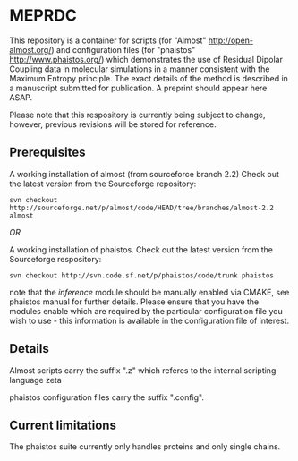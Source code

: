 # MEPRDC
This repository is a container for scripts (for "Almost" http://open-almost.org/) and configuration files (for "phaistos" http://www.phaistos.org/) which demonstrates the use of Residual Dipolar Coupling data in molecular simulations in a manner consistent with the Maximum Entropy principle. The exact details of the method is described in a manuscript submitted for publication. A preprint should appear here ASAP. 

Please note that this respository is currently being subject to change, however, previous revisions will be stored for reference.

## Prerequisites  
A working installation of almost (from sourceforce branch 2.2)
Check out the latest version from the Sourceforge repository:
```
svn checkout http://sourceforge.net/p/almost/code/HEAD/tree/branches/almost-2.2 almost
```

_OR_

A working installation of phaistos. Check out the latest version from the Sourceforge respository:
```
svn checkout http://svn.code.sf.net/p/phaistos/code/trunk phaistos
```
note that the _inference_ module should be manually enabled via CMAKE, see phaistos manual for further details.
Please ensure that you have the modules enable which are required by the particular configuration file you wish to use - this information is available in the configuration file of interest. 

## Details 
Almost scripts carry the suffix ".z" which referes to the internal scripting language zeta

phaistos configuration files carry the suffix ".config".
 

## Current limitations 

The phaistos suite currently only handles proteins and only single chains.



